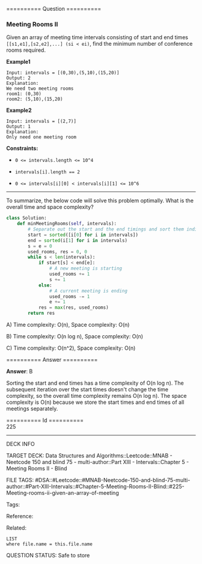 ========== Question ==========  

### Meeting Rooms II

Given an array of meeting time intervals consisting of start and end times `[[s1,e1],[s2,e2],...] (si < ei)`, find the minimum number of conference rooms required.

**Example1**

```
Input: intervals = [(0,30),(5,10),(15,20)]
Output: 2
Explanation:
We need two meeting rooms
room1: (0,30)
room2: (5,10),(15,20)
```

**Example2**

```
Input: intervals = [(2,7)]
Output: 1
Explanation:
Only need one meeting room
```

**Constraints:**

-   `0 <= intervals.length <= 10^4`

-   `intervals[i].length == 2`

-   `0 <= intervals[i][0] < intervals[i][1] <= 10^6`

---

To summarize, the below code will solve this problem optimally. What is the overall time and space complexity?

```python
class Solution:
    def minMeetingRooms(self, intervals):
        # Separate out the start and the end timings and sort them individually.
        start = sorted([i[0] for i in intervals])
        end = sorted(i[1] for i in intervals)
        s = e = 0
        used_rooms, res = 0, 0
        while s < len(intervals):
            if start[s] < end[e]:
                # A new meeting is starting
                used_rooms += 1
                s += 1
            else:
                # A current meeting is ending
                used_rooms -= 1
                e += 1
            res = max(res, used_rooms)
        return res
```

A) Time complexity: O(n), Space complexity: O(n)

B) Time complexity: O(n log n), Space complexity: O(n)

C) Time complexity: O(n^2), Space complexity: O(n)  

========== Answer ==========  

**Answer**: B

Sorting the start and end times has a time complexity of O(n log n). The subsequent iteration over the start times doesn't change the time complexity, so the overall time complexity remains O(n log n). The space complexity is O(n) because we store the start times and end times of all meetings separately.

========== Id ==========  
225

---

DECK INFO

TARGET DECK: Data Structures and Algorithms::Leetcode::MNAB - Neetcode 150 and blind 75 - multi-author::Part XIII - Intervals::Chapter 5 - Meeting Rooms II - Blind

FILE TAGS: #DSA::#Leetcode::#MNAB-Neetcode-150-and-blind-75-multi-author::#Part-XIII-Intervals::#Chapter-5-Meeting-Rooms-II-Blind::#225-Meeting-rooms-ii-given-an-array-of-meeting

Tags:

Reference:

Related:

```dataview
LIST
where file.name = this.file.name
```

QUESTION STATUS: Safe to store
